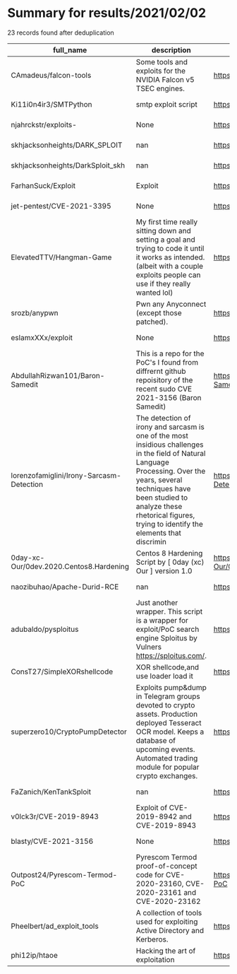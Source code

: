 
# Summary for results/2021/02/02
    
23 records found after deduplication

| full_name | description | html_url | matched_list | matched_count | pushed_at | size | stargazers_count | language | forks_count |
|------------------------------------------|------------------------------------------------------------------------------------------------------------------------------------------------------------------------------------------------------------------------------------------------------------------|-------------------------------------------------------------|----------------------|-----------------|---------------------------|--------|--------------------|------------|---------------|
| CAmadeus/falcon-tools | Some tools and exploits for the NVIDIA Falcon v5 TSEC engines. | https://github.com/CAmadeus/falcon-tools | ['exploit'] | 1 | 2021-02-02 18:02:44+00:00 | 82 | 12 | Assembly | 1 |
| Ki11i0n4ir3/SMTPython | smtp exploit script | https://github.com/Ki11i0n4ir3/SMTPython | ['exploit'] | 1 | 2021-02-02 22:26:33+00:00 | 10 | 0 | Python | 0 |
| njahrckstr/exploits- | None | https://github.com/njahrckstr/exploits- | ['exploit'] | 1 | 2021-02-02 21:04:18+00:00 | 8 | 1 | C | 0 |
| skhjacksonheights/DARK_SPLOIT | nan | https://github.com/skhjacksonheights/DARK_SPLOIT | ['sploit'] | 1 | 2021-02-02 20:39:55+00:00 | 992 | 0 | Python | 0 |
| skhjacksonheights/DarkSploit_skh | nan | https://github.com/skhjacksonheights/DarkSploit_skh | ['sploit'] | 1 | 2021-02-02 20:14:37+00:00 | 0 | 0 | | 0 |
| FarhanSuck/Exploit | Exploit | https://github.com/FarhanSuck/Exploit | ['exploit'] | 1 | 2021-02-02 19:30:38+00:00 | 0 | 0 | | 0 |
| jet-pentest/CVE-2021-3395 | None | https://github.com/jet-pentest/CVE-2021-3395 | ['cve-2'] | 1 | 2021-02-02 18:38:00+00:00 | 1 | 1 | | 0 |
| ElevatedTTV/Hangman-Game | My first time really sitting down and setting a goal and trying to code it until it works as intended. (albeit with a couple exploits people can use if they really wanted lol) | https://github.com/ElevatedTTV/Hangman-Game | ['exploit'] | 1 | 2021-02-02 19:18:39+00:00 | 3 | 0 | Python | 0 |
| srozb/anypwn | Pwn any Anyconnect (except those patched). | https://github.com/srozb/anypwn | ['exploit'] | 1 | 2021-02-02 17:44:39+00:00 | 119 | 0 | Python | 0 |
| eslamxXXx/exploit | None | https://github.com/eslamxXXx/exploit | ['exploit'] | 1 | 2021-02-02 16:30:11+00:00 | 2 | 0 | PHP | 0 |
| AbdullahRizwan101/Baron-Samedit | This is a repo for the PoC's I found from diffrernt github repoisitory of the recent sudo CVE 2021-3156 (Baron Samedit) | https://github.com/AbdullahRizwan101/Baron-Samedit | ['cve poc'] | 1 | 2021-02-02 12:56:23+00:00 | 2 | 0 | | 0 |
| lorenzofamiglini/Irony-Sarcasm-Detection | The detection of irony and sarcasm is one of the most insidious challenges in the field of Natural Language Processing. Over the years, several techniques have been studied to analyze these rhetorical figures, trying to identify the elements that discrimin | https://github.com/lorenzofamiglini/Irony-Sarcasm-Detection | ['exploit'] | 1 | 2021-02-02 11:39:04+00:00 | 0 | 0 | | 0 |
| 0day-xc-Our/0dev.2020.Centos8.Hardening | Centos 8 Hardening Script by [ 0day (xc) Our ] version 1.0 | https://github.com/0day-xc-Our/0dev.2020.Centos8.Hardening | ['0day'] | 1 | 2021-02-02 08:07:46+00:00 | 952 | 0 | Python | 0 |
| naozibuhao/Apache-Durid-RCE | nan | https://github.com/naozibuhao/Apache-Durid-RCE | ['rce'] | 1 | 2021-02-02 10:21:17+00:00 | 8 | 15 | nan | 2 |
| adubaldo/pysploitus | Just another wrapper. This script is a wrapper for exploit/PoC search engine Sploitus by Vulners https://sploitus.com/. | https://github.com/adubaldo/pysploitus | ['exploit'] | 1 | 2021-02-02 10:59:48+00:00 | 394 | 0 | Python | 0 |
| ConsT27/SimpleXORshellcode | XOR shellcode,and use loader load it | https://github.com/ConsT27/SimpleXORshellcode | ['shellcode'] | 1 | 2021-02-02 09:00:51+00:00 | 208 | 6 | C++ | 2 |
| superzero10/CryptoPumpDetector | Exploits pump&dump in Telegram groups devoted to crypto assets. Production deployed Tesseract OCR model. Keeps a database of upcoming events. Automated trading module for popular crypto exchanges. | https://github.com/superzero10/CryptoPumpDetector | ['exploit'] | 1 | 2021-02-02 06:25:21+00:00 | 91072 | 3 | Python | 4 |
| FaZanich/KenTankSploit | nan | https://github.com/FaZanich/KenTankSploit | ['sploit'] | 1 | 2021-02-02 05:32:12+00:00 | 1 | 0 | | 0 |
| v0lck3r/CVE-2019-8943 | Exploit of CVE-2019-8942 and CVE-2019-8943 | https://github.com/v0lck3r/CVE-2019-8943 | ['cve-2', 'exploit'] | 2 | 2021-02-02 15:46:22+00:00 | 2544 | 3 | Python | 1 |
| blasty/CVE-2021-3156 | None | https://github.com/blasty/CVE-2021-3156 | ['cve-2'] | 1 | 2021-02-02 17:07:09+00:00 | 15 | 749 | C | 214 |
| Outpost24/Pyrescom-Termod-PoC | Pyrescom Termod proof-of-concept code for CVE-2020-23160, CVE-2020-23161 and CVE-2020-23162 | https://github.com/Outpost24/Pyrescom-Termod-PoC | ['cve poc'] | 1 | 2021-02-02 09:15:24+00:00 | 710 | 0 | Python | 0 |
| Pheelbert/ad_exploit_tools | A collection of tools used for exploiting Active Directory and Kerberos. | https://github.com/Pheelbert/ad_exploit_tools | ['exploit'] | 1 | 2021-02-02 01:32:24+00:00 | 45525 | 0 | PowerShell | 0 |
| phi12ip/htaoe | Hacking the art of exploitation | https://github.com/phi12ip/htaoe | ['exploit'] | 1 | 2021-02-02 22:45:07+00:00 | 3 | 0 | C | 0 |

